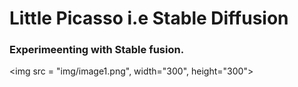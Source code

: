 # Little Picasso i.e Stable Diffusion

### Experimeenting with Stable fusion. 


<img src = "img/image1.png", width="300", height="300">